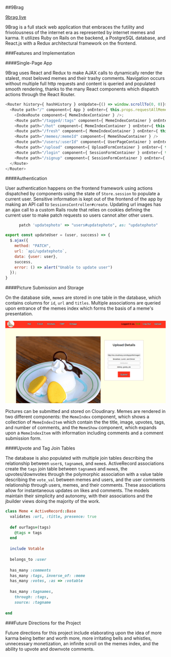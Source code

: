##9Brag

[9brag live](https://www.9brag.com)

9Brag is a full stack web application that embraces the futility and frivolousness of the internet era as represented by internet memes and karma. It utilizes Ruby on Rails on the backend, a PostgreSQL database, and React.js with a Redux architectural framework on the frontend.

###Features and Implementation

####Single-Page App

9Brag uses React and Redux to make AJAX calls to dynamically render the stalest, most beloved memes and their trashy comments. Navigation occurs without multiple full http requests and content is queried and populated smooth rendering, thanks to the many React components which dispatch actions through the React Router.

```javascript
<Router history={ hashHistory } onUpdate={() => window.scrollTo(0, 0)}>
  <Route path="/" component={ App } onEnter={ this.props.requestAllMemes }>
    <IndexRoute component={ MemeIndexContainer } />;
    <Route path="/tagged/:tags" component={ MemeIndexContainer } onEnter={ this.props.requestAllMemes }/>
    <Route path="/hot" component={ MemeIndexContainer } onEnter={ this.props.requestAllMemes }/>
    <Route path="/fresh" component={ MemeIndexContainer } onEnter={ this.props.requestAllMemes }/>
    <Route path="/memes/:memeId" component={ MemeShowContainer } />
    <Route path="/users/:userId" component={ UserPageContainer } onEnter={ this._fetchUserData }/>
    <Route path="/upload" component={ UploadFormContainer } onEnter={ this._ensureLoggedIn } />
    <Route path="/login" component={ SessionFormContainer } onEnter={ this._redirectIfLoggedIn } />
    <Route path="/signup" component={ SessionFormContainer } onEnter={ this._redirectIfLoggedIn } />
  </Route>
</Router>
  ```

####Authentication

User authentication happens on the frontend framework using actions dispatched by components using the state of `Store.session` to populate a current user. Sensitive information is kept out of the frontend of the app by making an API call to `SessionsController#create`. Updating url images has an ajax call to a custom Rails route that relies on cookies defining the current user to make patch requests so users cannot alter other users.

```ruby
      patch 'updatephoto' => "users#updatephoto", as: "updatephoto"
  ```

```javascript
export const updateUser = (user, success) => {
  $.ajax({
    method: "PATCH",
    url: `api/updatephoto`,
    data: {user: user},
    success,
    error: () => alert("Unable to update user")
  });
}
  ```

####Picture Submission and Storage

On the database side, `meme`s are stored in one table in the database, which contains columns for `id`, `url` and `titles`. Multiple associations are queried upon entrance of the memes index which forms the basis of a meme's presentation.

![upload screenshot](./app/assets/images/ss1.png)

Pictures can be submitted and stored on Cloudinary. Memes are rendered in two different components: the `MemeIndex` component, which shows a collection of `MemeIndexItem` which contain the the title, image, upvotes, tags, and number of comments, and the `MemeShow` component, which expands upon a `MemeIndexItem` with information including comments and a comment submission form.

####Upvote and Tag Join Tables

The database is also populated with multiple join tables describing the relationship between `user`s, `tagname`s, and `meme`s. ActiveRecord associations create the `tags` join table between `tagname`s and `meme`s, the upvotes/downvotes through the polymorphic association with a value table describing the `vote_val` between memes and users, and the user comments relationship through users, memes, and their comments. These associations allow for instantaneous updates on likes and comments. The models maintain their simplicity and autonomy, with their associations and the jbuilder views doing the majority of the work.

```ruby
class Meme < ActiveRecord::Base
  validates :url, :title, presence: true

  def ourTags=(tags)
    @tags = tags
  end

  include Votable

  belongs_to :user

  has_many :comments
  has_many :tags, inverse_of: :meme
  has_many :votes, :as => :votable

  has_many :tagnames,
    through: :tags,
    source: :tagname

end
  ```

###Future Directions for the Project

Future directions for this project include elaborating upon the idea of more karma being better and worth more, more irritating bells and whistles, unnecessary monetization, an infinite scroll on the memes index, and the ability to upvote and downvote comments.
